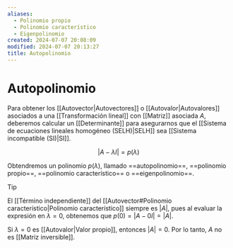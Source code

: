 ```yaml
---
aliases:
  - Polinomio propio
  - Polinomio característico
  - Eigenpolinomio
created: 2024-07-07 20:08:09
modified: 2024-07-07 20:13:27
title: Autopolinomio
---
```


# Autopolinomio

Para obtener los [[Autovector|Autovectores]] o [[Autovalor|Autovalores]] asociados a una [[Transformación lineal]] con [[Matriz]] asociada $A$, deberemos calcular un [[Determinante]] para asegurarnos que el [[Sistema de ecuaciones lineales homogéneo (SELH)|SELH]] sea [[Sistema incompatible (SI)|SI]].

$$
|A - \lambda I| = p(\lambda)
$$

Obtendremos un polinomio $p(\lambda)$, llamado ==autopolinomio==, ==polinomio propio==, ==polinomio característico== o ==eigenpolinomio==.

> [!tip]
> El [[Término independiente]] del [[Autovector#Polinomio característico|Polinomio característico]] siempre es $|A|$, pues al evaluar la expresión en $\lambda = 0$, obtenemos que $p(0) = |A - 0I| = |A|$.

Si $\lambda = 0$ es [[Autovalor|Valor propio]], entonces $|A| = 0$. Por lo tanto, $A$ no es [[Matriz inversible]].
